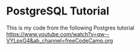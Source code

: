 # PostgreSQL Tutorial
This is my code from the following Postgres tutorial https://www.youtube.com/watch?v=qw--VYLpxG4&ab_channel=freeCodeCamp.org
